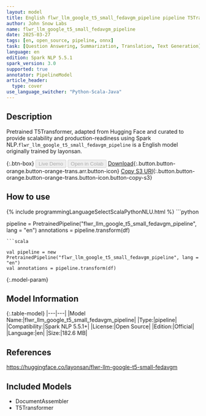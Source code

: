 ```yaml
---
layout: model
title: English flwr_llm_google_t5_small_fedavgm_pipeline pipeline T5Transformer from layonsan
author: John Snow Labs
name: flwr_llm_google_t5_small_fedavgm_pipeline
date: 2025-03-27
tags: [en, open_source, pipeline, onnx]
task: [Question Answering, Summarization, Translation, Text Generation]
language: en
edition: Spark NLP 5.5.1
spark_version: 3.0
supported: true
annotator: PipelineModel
article_header:
  type: cover
use_language_switcher: "Python-Scala-Java"
---
```


## Description

Pretrained T5Transformer, adapted from Hugging Face and curated to provide scalability and production-readiness using Spark NLP.`flwr_llm_google_t5_small_fedavgm_pipeline` is a English model originally trained by layonsan.

{:.btn-box}
<button class="button button-orange" disabled>Live Demo</button>
<button class="button button-orange" disabled>Open in Colab</button>
[Download](https://s3.amazonaws.com/auxdata.johnsnowlabs.com/public/models/flwr_llm_google_t5_small_fedavgm_pipeline_en_5.5.1_3.0_1743114933612.zip){:.button.button-orange.button-orange-trans.arr.button-icon}
[Copy S3 URI](s3://auxdata.johnsnowlabs.com/public/models/flwr_llm_google_t5_small_fedavgm_pipeline_en_5.5.1_3.0_1743114933612.zip){:.button.button-orange.button-orange-trans.button-icon.button-copy-s3}

## How to use



<div class="tabs-box" markdown="1">
{% include programmingLanguageSelectScalaPythonNLU.html %}
```python

pipeline = PretrainedPipeline("flwr_llm_google_t5_small_fedavgm_pipeline", lang = "en")
annotations =  pipeline.transform(df)   

```
```scala

val pipeline = new PretrainedPipeline("flwr_llm_google_t5_small_fedavgm_pipeline", lang = "en")
val annotations = pipeline.transform(df)

```
</div>

{:.model-param}
## Model Information

{:.table-model}
|---|---|
|Model Name:|flwr_llm_google_t5_small_fedavgm_pipeline|
|Type:|pipeline|
|Compatibility:|Spark NLP 5.5.1+|
|License:|Open Source|
|Edition:|Official|
|Language:|en|
|Size:|182.6 MB|

## References

https://huggingface.co/layonsan/flwr-llm-google-t5-small-fedavgm

## Included Models

- DocumentAssembler
- T5Transformer